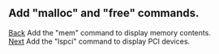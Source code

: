 ## Add "malloc" and "free" commands.
[Back](../009/README.md) Add the "mem" command to display memory contents.  
[Next](../011/README.md) Add the "lspci" command to display PCI devices.  